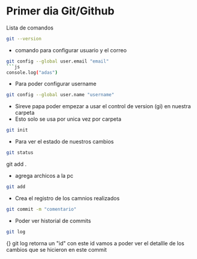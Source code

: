 # Primer dia Git/Github


Lista de comandos

```bash 
git --version
```
* comando para configurar usuario y el correo
```bash
git config --global user.email "email"
```js
console.log("adas")
```
* Para poder configurar username

```bash
git config --global user.name "username"
```
* Sireve papa poder empezar a usar el control de version (gi) en nuestra carpeta
* Esto solo se usa por unica vez por carpeta

```bash
git init
```

* Para ver el estado de nuestros cambios
```bash
git status
```
git add .

* agrega archicos a la pc
```bash
git add
```
* Crea el registro de los camnios realizados
```bash
git commit -m "comentario"
```
* Poder ver historial de commits
```bash
git log
```

{} git log retorna un "id" con este id vamos a poder ver el detallle de los cambios que se hicieron en este commit
